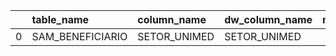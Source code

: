 |    | table_name       | column_name   | dw_column_name   |   num_distinct |   percent_nulls |
|---:|:-----------------|:--------------|:-----------------|---------------:|----------------:|
|  0 | SAM_BENEFICIARIO | SETOR_UNIMED  | SETOR_UNIMED     |            160 |               1 |